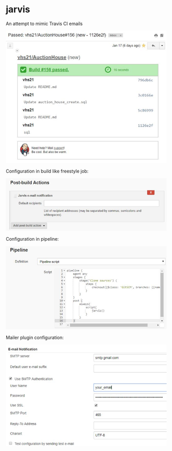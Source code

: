 # jarvis
An attempt to mimic Travis CI emails


![Jarvis email](/.github/images/jarvis.jpg)


Configuration in build like freestyle job:

![Freestyle job config](/.github/images/build.jpg)


Configuration in pipeline:

![Pipeline config](/.github/images/pipeline.jpg)

Mailer plugin configuration:

![Mailer config](/.github/images/mailer_config.jpg)

